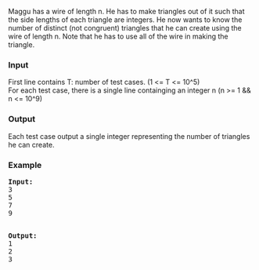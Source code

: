 <p>Maggu has a wire of length n. He has to make triangles out of it such that the side lengths of each triangle are integers. He now wants to know the number of distinct (not congruent) triangles that he can create using the wire of length n. Note that he has to use all of the wire in making the triangle.</p>
<h3>Input</h3>
<p>First line contains T: number of test cases. (1 &lt;= T &lt;= 10^5)<br>For each test case, there is a single line containging an integer n (n &gt;= 1 &amp;&amp; n &lt;= 10^9)</p>
<h3>Output</h3>
<p>Each test case output a single integer representing the number of triangles he can create.</p>
<h3>Example</h3>
<pre><strong>Input:</strong><br>3<br>5<br>7<br>9

<strong>Output:</strong><br>1<br>2<br>3
</pre>